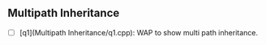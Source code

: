 ## Multipath Inheritance

- [ ] [q1](Multipath Inheritance/q1.cpp): WAP to show multi path inheritance.